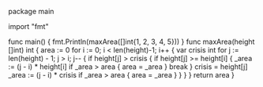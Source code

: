 package main

import "fmt"

func main() {
	fmt.Println(maxArea([]int{1, 2, 3, 4, 5}))
}
func maxArea(height []int) int {
	area := 0
	for i := 0; i < len(height)-1; i++ {
		var crisis int
		for j := len(height) - 1; j > i; j-- {
			if height[j] > crisis {
				if height[j] >= height[i] {
					_area := (j - i) * height[i]
					if _area > area {
						area = _area
					}
					break
				}
				crisis = height[j]
				_area := (j - i) * crisis
				if _area > area {
					area = _area
				}
			}
		}
	}
	return area
}
